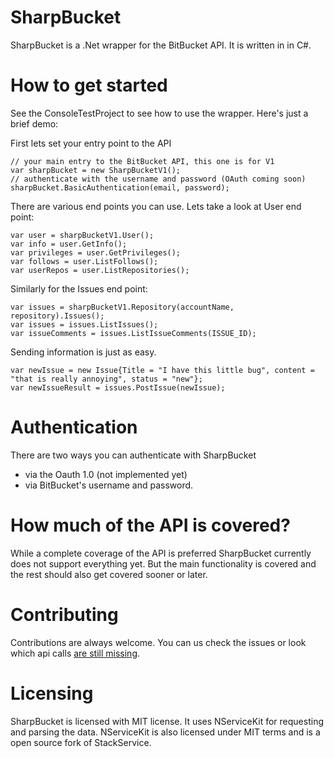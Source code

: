 # SharpBucket
SharpBucket is a .Net wrapper for the BitBucket API. It is written in in C#. 

# How to get started
See the ConsoleTestProject to see how to use the wrapper. Here's just a brief demo:

First lets set your entry point to the API
```CSharp
// your main entry to the BitBucket API, this one is for V1
var sharpBucket = new SharpBucketV1();
// authenticate with the username and password (OAuth coming soon)
sharpBucket.BasicAuthentication(email, password);
```

There are various end points you can use. Lets take a look at User end point:
```CSharp
var user = sharpBucketV1.User();
var info = user.GetInfo();
var privileges = user.GetPrivileges();
var follows = user.ListFollows();
var userRepos = user.ListRepositories();
```

Similarly for the Issues end point:

```CSharp
var issues = sharpBucketV1.Repository(accountName, repository).Issues();
var issues = issues.ListIssues();
var issueComments = issues.ListIssueComments(ISSUE_ID);
```
Sending information is just as easy.

```CSharp
var newIssue = new Issue{Title = "I have this little bug", content = "that is really annoying", status = "new"};
var newIssueResult = issues.PostIssue(newIssue);
```
# Authentication
There are two ways you can authenticate with SharpBucket
- via the Oauth 1.0 (not implemented yet)
- via BitBucket's username and password.

# How much of the API is covered?
While a complete coverage of the API is preferred SharpBucket currently does not support everything yet. But the main functionality is covered and the rest should also get covered sooner or later.
# Contributing
Contributions are always welcome. You can us check the issues or look which api calls [are still missing](https://github.com/MitjaBezensek/SharpBucket/blob/master/Coverage.md).

# Licensing
SharpBucket is licensed with MIT license. It uses NServiceKit for requesting and parsing the data. NServiceKit is also licensed under MIT terms and is a open source fork of StackService.

